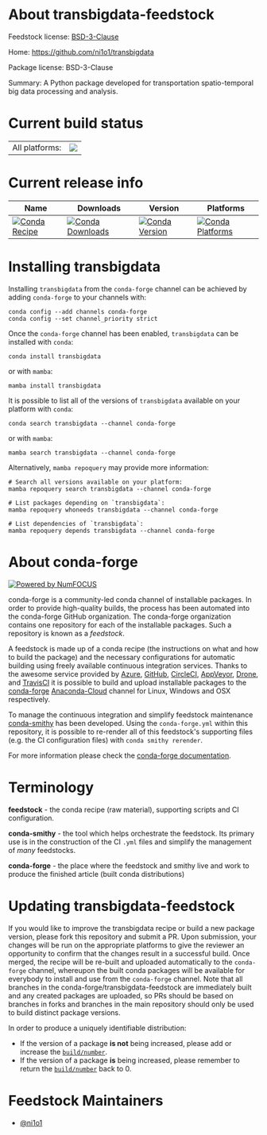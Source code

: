 About transbigdata-feedstock
============================

Feedstock license: [BSD-3-Clause](https://github.com/conda-forge/transbigdata-feedstock/blob/main/LICENSE.txt)

Home: https://github.com/ni1o1/transbigdata

Package license: BSD-3-Clause

Summary: A Python package developed for transportation spatio-temporal big data processing and analysis.

Current build status
====================


<table><tr><td>All platforms:</td>
    <td>
      <a href="https://dev.azure.com/conda-forge/feedstock-builds/_build/latest?definitionId=15230&branchName=main">
        <img src="https://dev.azure.com/conda-forge/feedstock-builds/_apis/build/status/transbigdata-feedstock?branchName=main">
      </a>
    </td>
  </tr>
</table>

Current release info
====================

| Name | Downloads | Version | Platforms |
| --- | --- | --- | --- |
| [![Conda Recipe](https://img.shields.io/badge/recipe-transbigdata-green.svg)](https://anaconda.org/conda-forge/transbigdata) | [![Conda Downloads](https://img.shields.io/conda/dn/conda-forge/transbigdata.svg)](https://anaconda.org/conda-forge/transbigdata) | [![Conda Version](https://img.shields.io/conda/vn/conda-forge/transbigdata.svg)](https://anaconda.org/conda-forge/transbigdata) | [![Conda Platforms](https://img.shields.io/conda/pn/conda-forge/transbigdata.svg)](https://anaconda.org/conda-forge/transbigdata) |

Installing transbigdata
=======================

Installing `transbigdata` from the `conda-forge` channel can be achieved by adding `conda-forge` to your channels with:

```
conda config --add channels conda-forge
conda config --set channel_priority strict
```

Once the `conda-forge` channel has been enabled, `transbigdata` can be installed with `conda`:

```
conda install transbigdata
```

or with `mamba`:

```
mamba install transbigdata
```

It is possible to list all of the versions of `transbigdata` available on your platform with `conda`:

```
conda search transbigdata --channel conda-forge
```

or with `mamba`:

```
mamba search transbigdata --channel conda-forge
```

Alternatively, `mamba repoquery` may provide more information:

```
# Search all versions available on your platform:
mamba repoquery search transbigdata --channel conda-forge

# List packages depending on `transbigdata`:
mamba repoquery whoneeds transbigdata --channel conda-forge

# List dependencies of `transbigdata`:
mamba repoquery depends transbigdata --channel conda-forge
```


About conda-forge
=================

[![Powered by
NumFOCUS](https://img.shields.io/badge/powered%20by-NumFOCUS-orange.svg?style=flat&colorA=E1523D&colorB=007D8A)](https://numfocus.org)

conda-forge is a community-led conda channel of installable packages.
In order to provide high-quality builds, the process has been automated into the
conda-forge GitHub organization. The conda-forge organization contains one repository
for each of the installable packages. Such a repository is known as a *feedstock*.

A feedstock is made up of a conda recipe (the instructions on what and how to build
the package) and the necessary configurations for automatic building using freely
available continuous integration services. Thanks to the awesome service provided by
[Azure](https://azure.microsoft.com/en-us/services/devops/), [GitHub](https://github.com/),
[CircleCI](https://circleci.com/), [AppVeyor](https://www.appveyor.com/),
[Drone](https://cloud.drone.io/welcome), and [TravisCI](https://travis-ci.com/)
it is possible to build and upload installable packages to the
[conda-forge](https://anaconda.org/conda-forge) [Anaconda-Cloud](https://anaconda.org/)
channel for Linux, Windows and OSX respectively.

To manage the continuous integration and simplify feedstock maintenance
[conda-smithy](https://github.com/conda-forge/conda-smithy) has been developed.
Using the ``conda-forge.yml`` within this repository, it is possible to re-render all of
this feedstock's supporting files (e.g. the CI configuration files) with ``conda smithy rerender``.

For more information please check the [conda-forge documentation](https://conda-forge.org/docs/).

Terminology
===========

**feedstock** - the conda recipe (raw material), supporting scripts and CI configuration.

**conda-smithy** - the tool which helps orchestrate the feedstock.
                   Its primary use is in the construction of the CI ``.yml`` files
                   and simplify the management of *many* feedstocks.

**conda-forge** - the place where the feedstock and smithy live and work to
                  produce the finished article (built conda distributions)


Updating transbigdata-feedstock
===============================

If you would like to improve the transbigdata recipe or build a new
package version, please fork this repository and submit a PR. Upon submission,
your changes will be run on the appropriate platforms to give the reviewer an
opportunity to confirm that the changes result in a successful build. Once
merged, the recipe will be re-built and uploaded automatically to the
`conda-forge` channel, whereupon the built conda packages will be available for
everybody to install and use from the `conda-forge` channel.
Note that all branches in the conda-forge/transbigdata-feedstock are
immediately built and any created packages are uploaded, so PRs should be based
on branches in forks and branches in the main repository should only be used to
build distinct package versions.

In order to produce a uniquely identifiable distribution:
 * If the version of a package **is not** being increased, please add or increase
   the [``build/number``](https://docs.conda.io/projects/conda-build/en/latest/resources/define-metadata.html#build-number-and-string).
 * If the version of a package **is** being increased, please remember to return
   the [``build/number``](https://docs.conda.io/projects/conda-build/en/latest/resources/define-metadata.html#build-number-and-string)
   back to 0.

Feedstock Maintainers
=====================

* [@ni1o1](https://github.com/ni1o1/)

